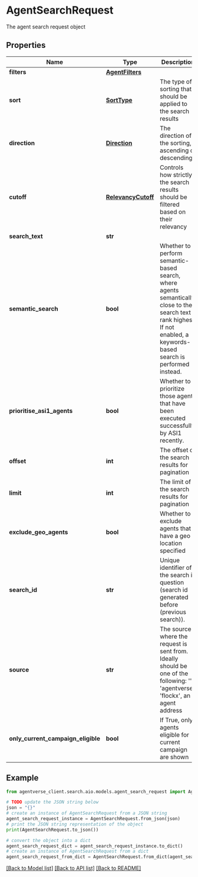 # AgentSearchRequest

The agent search request object

## Properties

Name | Type | Description | Notes
------------ | ------------- | ------------- | -------------
**filters** | [**AgentFilters**](AgentFilters.md) |  | [optional] 
**sort** | [**SortType**](SortType.md) | The type of sorting that should be applied to the search results | [optional] 
**direction** | [**Direction**](Direction.md) | The direction of the sorting, ascending or descending | [optional] 
**cutoff** | [**RelevancyCutoff**](RelevancyCutoff.md) | Controls how strictly the search results should be filtered based on their relevancy | [optional] 
**search_text** | **str** |  | [optional] 
**semantic_search** | **bool** | Whether to perform semantic-based search, where agents semantically close to the search text rank highest. If not enabled, a keywords-based search is performed instead. | [optional] [default to False]
**prioritise_asi1_agents** | **bool** | Whether to prioritize those agents that have been executed successfully by ASI1 recently. | [optional] [default to False]
**offset** | **int** | The offset of the search results for pagination | [optional] [default to 0]
**limit** | **int** | The limit of the search results for pagination | [optional] [default to 30]
**exclude_geo_agents** | **bool** | Whether to exclude agents that have a geo location specified | [optional] [default to True]
**search_id** | **str** | Unique identifier of the search in question (search id generated before (previous search)). | [optional] 
**source** | **str** | The source where the request is sent from. Ideally should be one of the following: &#39;&#39;, &#39;agentverse&#39;, &#39;flockx&#39;, an agent address | [optional] [default to '']
**only_current_campaign_eligible** | **bool** | If True, only agents eligible for current campaign are shown | [optional] [default to False]

## Example

```python
from agentverse_client.search.aio.models.agent_search_request import AgentSearchRequest

# TODO update the JSON string below
json = "{}"
# create an instance of AgentSearchRequest from a JSON string
agent_search_request_instance = AgentSearchRequest.from_json(json)
# print the JSON string representation of the object
print(AgentSearchRequest.to_json())

# convert the object into a dict
agent_search_request_dict = agent_search_request_instance.to_dict()
# create an instance of AgentSearchRequest from a dict
agent_search_request_from_dict = AgentSearchRequest.from_dict(agent_search_request_dict)
```
[[Back to Model list]](../README.md#documentation-for-models) [[Back to API list]](../README.md#documentation-for-api-endpoints) [[Back to README]](../README.md)


